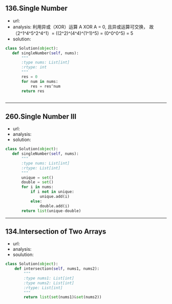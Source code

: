 ## 136.Single Number
 
 - url:
 - analysis: 利用异或（XOR）运算
             A XOR A = 0, 且异或运算可交换， 故
             （2^1^4^5^2^4^1）= ((2^2)^(4^4)^(1^1)^5) = (0^0^0^5) = 5
 - solution:
 
 ```python
class Solution(object):
    def singleNumber(self, nums):
        """
        :type nums: List[int]
        :rtype: int
        """
        res = 0
        for num in nums:
            res = res^num
        return res
        
```



----------
## 260.Single Number III

 - url:
 - analysis:
 - solution:
 ```python
class Solution(object):
    def singleNumber(self, nums):
        """
        :type nums: List[int]
        :rtype: List[int]
        """
        unique = set()
        double = set()
        for i in nums:
            if i not in unique:
                unique.add(i)
            else:
                double.add(i)
        return list(unique-double)
```
-------------
## 134.Intersection of Two Arrays

 - url:
 - analysis: 
 - soulution:
 
```python
class Solution(object):
    def intersection(self, nums1, nums2):
        """
        :type nums1: List[int]
        :type nums2: List[int]
        :rtype: List[int]
        """
        return list(set(nums1)&set(nums2))
```

